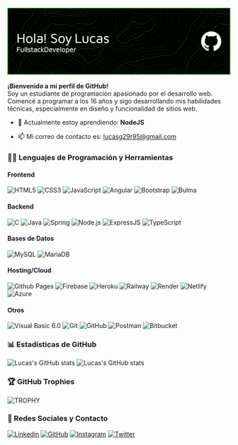 ![Header](https://raw.githubusercontent.com/lucas29951/lucas29951/main/readme-header-es.png "Header")

**¡Bienvenido a mi perfil de GitHub!**<br>
Soy un estudiante de programación apasionado por el desarrollo web. Comencé a programar a los 16 años y sigo desarrollando mis habilidades técnicas, especialmente en diseño y funcionalidad de sitios web.


- 🌱 Actualmente estoy aprendiendo: **NodeJS**

- 📫 Mi correo de contacto es: <lucasg29r95@gmail.com>


### 👨‍💻 Lenguajes de Programación y Herramientas
#### Frontend
![HTML5](https://img.shields.io/badge/HTML5-E34F26?style=for-the-badge&logo=html5&logoColor=white)
![CSS3](https://img.shields.io/badge/CSS3-1572B6?style=for-the-badge&logo=css3&logoColor=white)
![JavaScript](https://img.shields.io/badge/JavaScript-F7DF1E?style=for-the-badge&logo=javascript&logoColor=black)
![Angular](https://img.shields.io/badge/Angular-DD0031?style=for-the-badge&logo=angular&logoColor=white)
![Bootstrap](https://img.shields.io/badge/Bootstrap-7952B3?style=for-the-badge&logo=bootstrap&logoColor=white)
![Bulma](https://img.shields.io/badge/bulma-00D0B1?style=for-the-badge&logo=bulma&logoColor=white)

#### Backend
![C](https://img.shields.io/badge/C-00599C?style=for-the-badge&logo=c&logoColor=white)
![Java](https://img.shields.io/badge/Java-ED8B00?style=for-the-badge&logo=java&logoColor=white)
![Spring](https://img.shields.io/badge/spring-%236DB33F.svg?style=for-the-badge&logo=spring&logoColor=white)
![Node.js](https://img.shields.io/badge/Node.js-43853D?style=for-the-badge&logo=node-dot-js&logoColor=white)
![ExpressJS](https://img.shields.io/badge/Express.js-404D59?style=for-the-badge)
![TypeScript](https://img.shields.io/badge/typescript-%23007ACC.svg?style=for-the-badge&logo=typescript&logoColor=white)

#### Bases de Datos
![MySQL](https://img.shields.io/badge/MySQL-00000F?style=for-the-badge&logo=mysql&logoColor=white)
![MariaDB](https://img.shields.io/badge/MariaDB-003545?style=for-the-badge&logo=mariadb&logoColor=white)

#### Hosting/Cloud
![Github Pages](https://img.shields.io/badge/github%20pages-121013?style=for-the-badge&logo=github&logoColor=white)
![Firebase](https://img.shields.io/badge/Firebase-FFCA28?style=for-the-badge&logo=firebase&logoColor=black)
![Heroku](https://img.shields.io/badge/Heroku-430098?style=for-the-badge&logo=heroku&logoColor=white)
![Railway](https://img.shields.io/badge/Railway-0B0D0E?style=for-the-badge&logo=railway&logoColor=white)
![Render](https://img.shields.io/badge/Render-46E3B7?style=for-the-badge&logo=render&logoColor=white)
![Netlify](https://img.shields.io/badge/Netlify-00C7B7?style=for-the-badge&logo=netlify&logoColor=white)
![Azure](https://img.shields.io/badge/Azure-0089D6?style=for-the-badge&logo=microsoftazure&logoColor=white)

#### Otros
![Visual Basic 6.0](https://img.shields.io/badge/Visual_Basic_6.0-5C2D91?style=for-the-badge&logo=visual-studio&logoColor=white)
![Git](https://img.shields.io/badge/Git-F05032?style=for-the-badge&logo=git&logoColor=white)
![GitHub](https://img.shields.io/badge/GitHub-100000?style=for-the-badge&logo=github&logoColor=white)
![Postman](https://img.shields.io/badge/Postman-FF6C37?style=for-the-badge&logo=postman&logoColor=white)
![Bitbucket](https://img.shields.io/badge/bitbucket-%230047B3.svg?style=for-the-badge&logo=bitbucket&logoColor=white)

### 📊 Estadísticas de GitHub
![Lucas's GitHub stats](https://github-readme-stats.anuraghazra1.vercel.app/api/top-langs/?username=lucas29951&show_icons=true&theme=tokyonight)
![Lucas's GitHub stats](https://github-readme-stats.vercel.app/api?username=lucas29951&show_icons=true&theme=tokyonight)

### 🏆 GitHub Trophies
<img align="center" src="https://github-profile-trophy.vercel.app/?username=lucas29951&theme=darkhub&row=1&column=8&margin-h=15&margin-w=5&no-bg=true" alt="TROPHY" />

### 🤝 Redes Sociales y Contacto
[![Linkedin](https://img.shields.io/badge/LinkedIn-0077B5?style=for-the-badge&logo=linkedin&logoColor=white)](https://www.linkedin.com/in/lucasgrodriguez)
[![GitHub](https://img.shields.io/badge/GitHub-100000?style=for-the-badge&logo=github&logoColor=white)](https://github.com/lucas29951)
[![Instagram](https://img.shields.io/badge/Instagram-E4405F?style=for-the-badge&logo=instagram&logoColor=white)](https://instagram.com/lucas29951)
[![Twitter](https://img.shields.io/badge/Twitter-1DA1F2?style=for-the-badge&logo=twitter&logoColor=white)](https://twitter.com/lucas29951)
